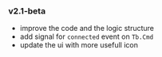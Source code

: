 ### v2.1-beta
  - improve the code and the logic structure
  - add signal for `connected` event on `Tb.Cmd`
  - update the ui with more usefull icon

